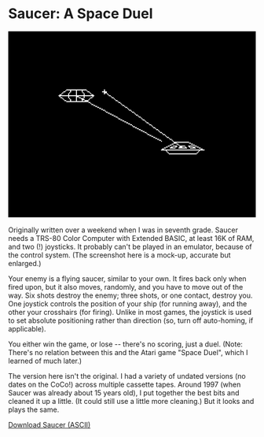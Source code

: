 Saucer: A Space Duel
====================

![Screenshot]

Originally written over a weekend when I was in seventh grade. Saucer 
needs a TRS-80 Color Computer with Extended BASIC, at least 16K of RAM, 
and two (!) joysticks. It probably can't be played in an emulator, 
because of the control system. (The screenshot here is a mock-up, 
accurate but enlarged.)

Your enemy is a flying saucer, similar to your own. It fires back only 
when fired upon, but it also moves, randomly, and you have to move out 
of the way. Six shots destroy the enemy; three shots, or one contact, 
destroy you. One joystick controls the position of your ship (for 
running away), and the other your crosshairs (for firing). Unlike in 
most games, the joystick is used to set absolute positioning rather than 
direction (so, turn off auto-homing, if applicable).

You either win the game, or lose -- there's no scoring, just a duel. 
(Note: There's no relation between this and the Atari game "Space Duel", 
which I learned of much later.)

The version here isn't the original. I had a variety of undated versions 
(no dates on the CoCo!) across multiple cassette tapes. Around 1997 
(when Saucer was already about 15 years old), I put together the best 
bits and cleaned it up a little. (It could still use a little more 
cleaning.) But it looks and plays the same.

[Download Saucer (ASCII)](saucer12.bas)

[Screenshot]: saucer-screenshotx2-2.gif
